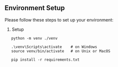   
## Environment Setup  
  
Please follow these steps to set up your environment:  
  
1. Setup

```  
   python -m venv ./venv

   .\venv\Scripts\activate    # on Windows
   source venv/bin/activate   # on Unix or MacOS

   pip install -r requirements.txt
```
